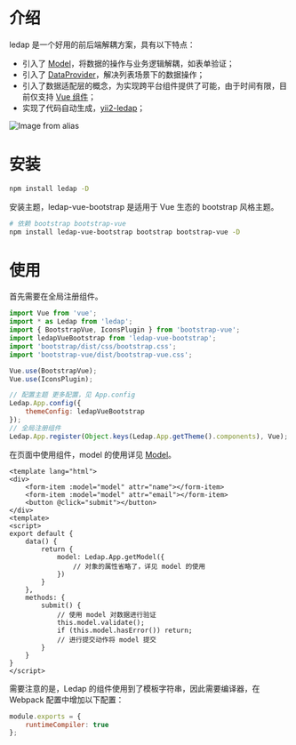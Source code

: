 # 介绍
ledap 是一个好用的前后端解耦方案，具有以下特点：
- 引入了 [Model](/api/model/)，将数据的操作与业务逻辑解耦，如表单验证；
- 引入了 [DataProvider](/api/DataProvider/)，解决列表场景下的数据操作；
- 引入了数据适配层的概念，为实现跨平台组件提供了可能，由于时间有限，目前仅支持 [Vue 组件](/component/)；
- 实现了代码自动生成，[yii2-ledap](/guide/Yii2Ledap/)；

![Image from alias](~@/img/introduction.png)

# 安装
```bash
npm install ledap -D
```
安装主题，ledap-vue-bootstrap 是适用于 Vue 生态的 bootstrap 风格主题。
```bash
# 依赖 bootstrap bootstrap-vue
npm install ledap-vue-bootstrap bootstrap bootstrap-vue -D
```

# 使用
首先需要在全局注册组件。
```javascript
import Vue from 'vue';
import * as Ledap from 'ledap';
import { BootstrapVue, IconsPlugin } from 'bootstrap-vue';
import ledapVueBootstrap from 'ledap-vue-bootstrap';
import 'bootstrap/dist/css/bootstrap.css';
import 'bootstrap-vue/dist/bootstrap-vue.css';

Vue.use(BootstrapVue);
Vue.use(IconsPlugin);

// 配置主题 更多配置，见 App.config
Ledap.App.config({
    themeConfig: ledapVueBootstrap
});
// 全局注册组件
Ledap.App.register(Object.keys(Ledap.App.getTheme().components), Vue);
```
在页面中使用组件，model 的使用详见 [Model](/api/model)。
```vue
<template lang="html">
<div>
    <form-item :model="model" attr="name"></form-item>
    <form-item :model="model" attr="email"></form-item>
    <button @click="submit"></button>
</div>
<template>
<script>
export default {
    data() {
        return {
            model: Ledap.App.getModel({
                // 对象的属性省略了，详见 model 的使用
            })
        }
    },
    methods: {
        submit() {
            // 使用 model 对数据进行验证
            this.model.validate();
            if (this.model.hasError()) return;
            // 进行提交动作将 model 提交
        }
    }
}
</script>
```

需要注意的是，Ledap 的组件使用到了模板字符串，因此需要编译器，在 Webpack 配置中增加以下配置：
```javascript
module.exports = {
    runtimeCompiler: true
};
```
